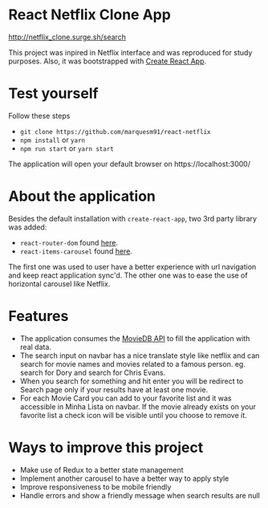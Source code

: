 # React Netflix Clone App
http://netflix_clone.surge.sh/search

This project was inpired in Netflix interface and was reproduced for study purposes. Also, it was bootstrapped with [Create React App](https://github.com/facebookincubator/create-react-app).

# Test yourself

Follow these steps

* `git clone https://github.com/marquesm91/react-netflix`
* `npm install` or `yarn`
* `npm run start` or `yarn start`

The application will open your default browser on https://localhost:3000/

# About the application

Besides the default installation with `create-react-app`, two 3rd party library was added:

* `react-router-dom` found [here](https://github.com/ReactTraining/react-router).
* `react-items-carousel` found [here](https://github.com/bitriddler/react-items-carousel).

The first one was used to user have a better experience with url navigation and keep react application sync'd. The other one was to ease the use of horizontal carousel like Netflix.

# Features

* The application consumes the [MovieDB API](https://www.themoviedb.org/documentation/api) to fill the application with real data.
* The search input on navbar has a nice translate style like netflix and can search for movie names and movies related to a famous person. eg. search for Dory and search for Chris Evans.
* When you search for something and hit enter you will be redirect to Search page only if your results have at least one movie.
* For each Movie Card you can add to your favorite list and it was accessible in Minha Lista on navbar. If the movie already exists on your favorite list a check icon will be visible until you choose to remove it.

# Ways to improve this project

* Make use of Redux to a better state management
* Implement another carousel to have a better way to apply style
* Improve responsiveness to be mobile friendly
* Handle errors and show a friendly message when search results are null

